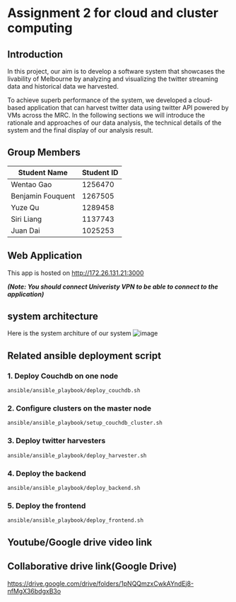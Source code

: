 # Assignment 2 for cloud and cluster computing

## Introduction
In this project, our aim is to develop a software system that showcases the livability of Melbourne by analyzing and visualizing the twitter streaming data and historical data we harvested. 

To achieve superb performance of the system, we developed a cloud-based application that can harvest twitter data using twitter API powered by VMs across the MRC. In the following sections we will introduce the rationale and approaches of our data analysis, the technical details of the system and the final display of our analysis result.

## Group Members
Student Name | Student ID 
--- | --- 
Wentao Gao | 1256470
Benjamin Fouquent | 1267505
Yuze Qu | 1289458
Siri Liang| 1137743
Juan Dai | 1025253

## Web Application 
This app is hosted on http://172.26.131.21:3000

***(Note: You should connect Univeristy VPN to be able to connect to the application)***

## system architecture
Here is the system architure of our system
![image](https://user-images.githubusercontent.com/80622629/168474673-1b3e4a87-f543-41f9-a171-c4debeffe9b4.png)

## Related ansible deployment script

### 1. Deploy Couchdb on one node
 ```
 ansible/ansible_playbook/deploy_couchdb.sh
 ```

### 2. Configure clusters on the master node
```
ansible/ansible_playbook/setup_couchdb_cluster.sh
```

### 3. Deploy twitter harvesters
```
ansible/ansible_playbook/deploy_harvester.sh
```

### 4. Deploy the backend
```
ansible/ansible_playbook/deploy_backend.sh
```

### 5. Deploy the frontend
```
ansible/ansible_playbook/deploy_frontend.sh
```

## Youtube/Google drive video link

## Collaborative drive link(Google Drive)
https://drive.google.com/drive/folders/1pNQQmzxCwkAYndEj8-nfMgX36bdgxB3o
